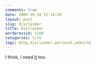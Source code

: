 ```yaml
---
comments: true
date: 2009-10-10 15:14:28
layout: post
slug: disclaimer
title: Disclaimer
wordpressid: 1184
categories: life
tags: blog,disclaimer,personal,website
---
```


I think, I need [it](/about/disclaimer/) too.
